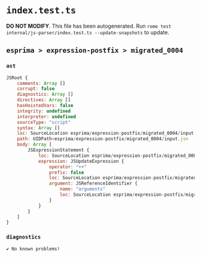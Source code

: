 # `index.test.ts`

**DO NOT MODIFY**. This file has been autogenerated. Run `rome test internal/js-parser/index.test.ts --update-snapshots` to update.

## `esprima > expression-postfix > migrated_0004`

### `ast`

```javascript
JSRoot {
	comments: Array []
	corrupt: false
	diagnostics: Array []
	directives: Array []
	hasHoistedVars: false
	integrity: undefined
	interpreter: undefined
	sourceType: "script"
	syntax: Array []
	loc: SourceLocation esprima/expression-postfix/migrated_0004/input.js 1:0-2:0
	path: UIDPath<esprima/expression-postfix/migrated_0004/input.js>
	body: Array [
		JSExpressionStatement {
			loc: SourceLocation esprima/expression-postfix/migrated_0004/input.js 1:0-1:11
			expression: JSUpdateExpression {
				operator: "++"
				prefix: false
				loc: SourceLocation esprima/expression-postfix/migrated_0004/input.js 1:0-1:11
				argument: JSReferenceIdentifier {
					name: "arguments"
					loc: SourceLocation esprima/expression-postfix/migrated_0004/input.js 1:0-1:9 (arguments)
				}
			}
		}
	]
}
```

### `diagnostics`

```
✔ No known problems!

```
